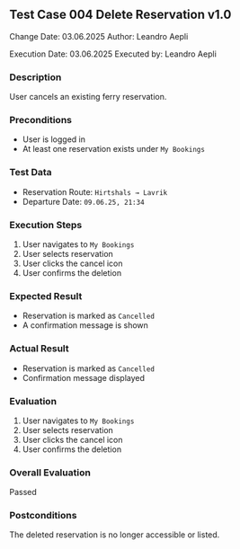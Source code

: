 ## Test Case 004 Delete Reservation v1.0

Change Date: 03.06.2025
Author: Leandro Aepli

Execution Date: 03.06.2025
Executed by: Leandro Aepli

### Description

User cancels an existing ferry reservation.

### Preconditions

* User is logged in
* At least one reservation exists under `My Bookings`

### Test Data

* Reservation Route: `Hirtshals → Lavrik`
* Departure Date: `09.06.25, 21:34`

### Execution Steps

1. User navigates to `My Bookings`
2. User selects reservation
3. User clicks the cancel icon
4. User confirms the deletion

### Expected Result

* Reservation is marked as `Cancelled`
* A confirmation message is shown

### Actual Result

* Reservation is marked as `Cancelled`
* Confirmation message displayed

### Evaluation

1. User navigates to `My Bookings`
2. User selects reservation
3. User clicks the cancel icon
4. User confirms the deletion

### Overall Evaluation

Passed

### Postconditions

The deleted reservation is no longer accessible or listed.
